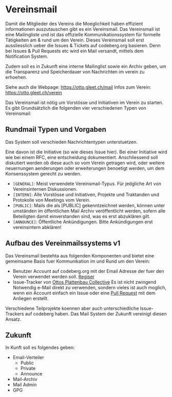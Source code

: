 # Vereinsmail

Damit die Mitglieder des Vereins die Moeglichkeit haben effizient informationen auszutauschen gibt es ein Vereinsmail.
Das Vereinsmail ist eine Mailingliste und ist das offizielle Kommunikationssystem für formelle Tätigkeiten am & rund um den Verein.
Dieses Vereinsmail soll erst aussliesslich ueber die Issues & Tickets auf codeberg.org basieren. Denn bei Issues & Pull Requests etc wird ein Mail versandt, mittels dem Notification System.

Zudem soll es in Zukunft eine interne Mailinglist sowie ein Archiv geben, um die Transparenz und Speicherdauer von Nachrichten im verein zu erhoehen.

Siehe auch die Webpage: https://otto.gleet.ch/mail
Infos zum Verein: https://otto.gleet.ch/verein

Das Vereinsmail ist nötig um Vorstösse und Initiativen im Verein zu starten.
Es gibt Grundsätzlich die folgenden vier verschiedenen Typen von Vereinsmail:

## Rundmail Typen und Vorgaben

Das System soll verschieden Nachrichtentypen unterstuetzen.

Eine davon ist die Initiative (so wie dieses Issue hier).
Bei einer Initiative wird wie bei einem RFC, eine entscheidung dokumentiert.
Anschliessend soll diskutiert werden ob diese auch so vom Verein getragen wird, oder weitere neuernungen aenderungen oder erweiterungen benoetigt werden, um dem Konsenssystem gerecht zu werden.

* `[GENERAL]`: Meist verwendete Vereinsmail-Typus. Für jedgliche Art von Vereinsinternen Diskussionen.
* `[INTERN]`: Alle Vorstösse und Initiativen, Projekte und Traktanden und Protokolle von Meetings vom Verein.
* `[PUBLIC]`: Mails die als [PUBLIC] gekenntzeichnet werden, können unter umständen im öffentlichen Mail Archiv veröffentlicht werden, sofern alle Beteiligten damit einverstanden sind, was es erst abzuklären gilt.
* `[ANNOUNCE]`: Öffentliche Ankündigungen. Bitte Ankündigungen erst vereinsintern abklären!

## Aufbau des Vereinmailssystems v1

Das Vereinsmail bestehta aus folgenden Komponenten und bietet eine gemeinsame Basis fuer Kommunikation im und Rund um den Verein:

* Benutzer Account auf codeberg.org mit der Email Adresse der fuer den Verein verwendet werden soll. [Regiser](https://codeberg.org/user/sing_up)
* Issue-Tracker von [Ottos Plattenbau Collective](https://codeberg.org/ottos-plattenbau-collective/issues)
  Es ist nicht zwingend Notwendig e-Mail direkt zu verwenden, sondern
  vieles ist auch moglich, wenn ein Account einfach ein Issue oder
  eine [Pull Request](https://codeberg.org/mkuettel/ottos-plattenbau-collective/pulls) mit dem Anliegen erstellt.

Verschiedene Teilprojekte koennen aber auch unterschiedliche Issue-Trackers auf codeberg haben.
Das Mail System der Zukunft vereinigt diesen Ansatz.

## Zukunft

In Kunft soll es folgendes geben:

* Email-Verteiler
  * Public
  * Private
  * Announce
* Mail-Archiv
* Mail Admin
* GPG
